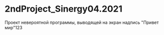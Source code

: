 # 2ndProject_Sinergy04.2021
Проект невероятной программы, выводящей на экран надпись "Привет мир"123
